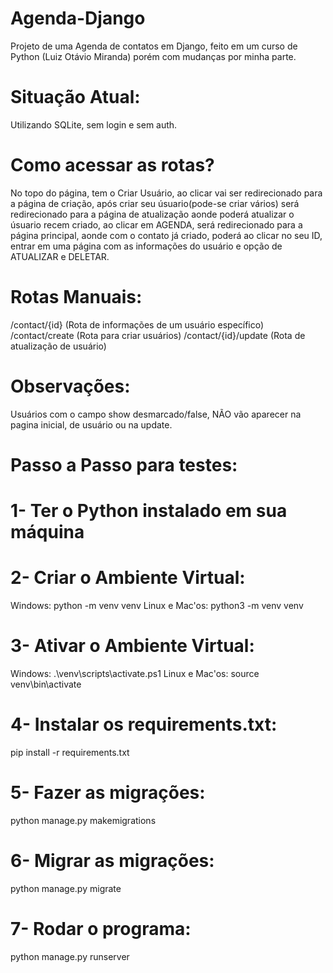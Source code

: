 # Agenda-Django
 Projeto de uma Agenda de contatos em Django, feito em um curso de Python (Luiz Otávio Miranda) porém com mudanças por minha parte.

# Situação Atual:

Utilizando SQLite, sem login e sem auth.

# Como acessar as rotas?

No topo do página, tem o Criar Usuário, ao clicar vai ser redirecionado para a página de criação, após criar seu úsuario(pode-se criar vários) será redirecionado para a página de atualização aonde poderá atualizar o úsuario recem criado, ao clicar em AGENDA, será redirecionado para a página principal, aonde com o contato já criado, poderá ao clicar no seu ID, entrar em uma página com as informações do usuário e opção de ATUALIZAR e DELETAR.

# Rotas Manuais:

/contact/{id} (Rota de informações de um usuário específico)
/contact/create (Rota para criar usuários)
/contact/{id}/update (Rota de atualização de usuário)

# Observações:

Usuários com o campo show desmarcado/false, NÃO vão aparecer na pagina inicial, de usuário ou na update.

# Passo a Passo para testes:

# 1- Ter o Python instalado em sua máquina

# 2- Criar o Ambiente Virtual:
Windows: python -m venv venv
Linux e Mac'os: python3 -m venv venv

# 3- Ativar o Ambiente Virtual:
Windows: .\venv\scripts\activate.ps1
Linux e Mac'os: source venv\bin\activate

# 4- Instalar os requirements.txt:
pip install -r requirements.txt

# 5- Fazer as migrações:
python manage.py makemigrations

# 6- Migrar as migrações:
python manage.py migrate

# 7- Rodar o programa:
python manage.py runserver



